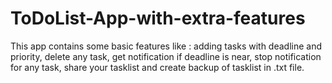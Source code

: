 # ToDoList-App-with-extra-features
This app contains some basic features like : adding tasks with deadline and priority, delete any task, get notification if deadline is near, stop notification for any task, share your tasklist and create backup of tasklist in .txt file.
